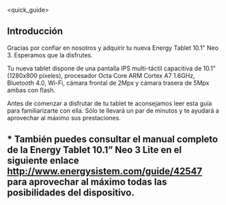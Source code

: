 ﻿<quick_guide>
## Introducción

Gracias por confiar en nosotros y adquirir tu nueva Energy Tablet 10.1" Neo 3. Esperamos que la disfrutes.

Tu nueva tablet dispone de una pantalla IPS multi-táctil capacitiva de 10.1” (1280x800 píxeles), procesador Octa Core ARM Cortex A7 1.6GHz, Bluetooth 4.0, Wi-Fi, cámara frontal de 2Mpx y cámara trasera de 5Mpx ambas con flash.

Antes de comenzar a disfrutar de tu tablet te aconsejamos leer esta guía para familiarizarte con ella. Sólo te llevará un par de minutos y te ayudará a aprovechar al máximo sus prestaciones.

## <unique> * También puedes consultar el manual completo de la Energy Tablet 10.1” Neo 3 Lite en el siguiente enlace http://www.energysistem.com/guide/42547 para aprovechar al máximo todas las posibilidades del dispositivo.


